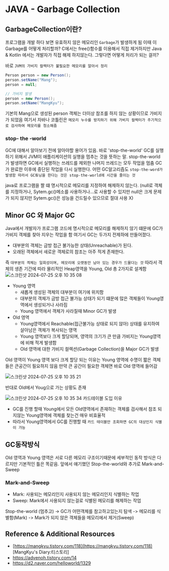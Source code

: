 # JAVA - Garbage Collection
## GarbageCollection이란?
프로그램을 개발 하다 보면 유효하지 않은 메모리인 `Garbage`가 발생하게 됨 이때 이 Garbage를 어떻게 처리할까? C에서는 free()함수를 이용해서 직접 제거하지만 Java & Kotlin 에서는 개발자가 직접 해제 하지않는다. 그렇다면 어떻게 처리가 되는 걸끼?

바로 `JVM의 가비지 컬렉터가 불필요한 메모리를 알아서 정리`

```java
Person person = new Person();
person.setName("Mang");
person = null;

// 가비지 발생
person = new Person();
person.setName("MangKyu");
```

기본의 Mang으로 생성된 person 객체는 더이상 참조를 하지 않는 상황이므로 가비지가 되었음 여기서 자바나 코틀린은 `메모리 누수를 방지하기 위해 가비지 컬렉터가 주기적으로 검사하여 메모리를 청소해줌`

### stop- the -world
GC에 대해서 알아보기 전에 알아야할 용어가 있음. 바로 'stop-the-world' GC를 실행하기 위해서 JVM이 애플리케이션의 실행을 멈추는 것을 뜻하는 말. stop-the-world가 발생하면 GC에서 실행하는 쓰레드를 제외한 나머지 쓰레드는 모두 작업을 멈춤 GC가 완료한 이후에 중단된 작업을 다시 실행한다. 어떤 GC알고리즘도 `stop-the-word가 발생함 따라서 GC튜닝을 한다는 것은 stop-the-world에 시간을 줄이는 것`

java로 프로그램을 짤 떄 명시적으로 메모리를 지정하여 해제하지 않는다. (null로 객체를 지정하거나, Sytem.gc()메소를 사용하거나...로 사용할 수 있지만 null은 크게 문제가 되지 않지만  Sytem.gc()은 성능을 건드릴수 있으므로 절대 사용 X)

## Minor GC 와 Major GC
Java에서 개발자가 프로그램 코드에 명시적으로 메모리를 해제하지 않기 떄문에 GC가 가비지 객체를 찾아 지우는 작업을 함 여기서 GC는 두가지 전제하에 만들어졌다.
- 대부분의 객체는 금방 접근 불가능한 상태(Unreachable)가 된다.
- 오래된 객체에서 새로운 객체로의 참조는 아주 적게 존재한다.

즉  `대부분의 겍체는 일회성이며, 메모리에 오랫동안 남아 있는 경우가 드물다는 것` 따라서 객체의 생존 기간에 따라 물리적인 Heap영역을 Young, Old 총 2가지로 설계함
![스크린샷 2024-07-25 오후 10 35 08](https://github.com/user-attachments/assets/1cba49e0-af8d-4b55-b686-cc045bc007e1)

- Young 영역
    - 새롭게 생성된 객체의 대부분이 여기에 위치함
    - 대부분의 객체가 금방 접근 불가능 상태가 되기 떄문에 많은 객체들이 Young영역에서 생성되거나 사라짐
    - Young 영역에서 객체가 사라질때 Minor GC가 발생
- Old 영역
    - Young영역에서 Reachable(접근불가능 상태로 되지 않아) 상태를 유지하여 살아남은 객체가 복사되는 영역
    - Young 영역보다 크게 할당되며, 영역의 크기가 큰 만큼 가비지는 Young영역에 비해 적게 발생함
    - Old 영역에 대한 가비지 컬렉션(Garbage Collection)을 Major GC가 발생

Old 영역이 Young 영역 보다 크게 할당 되는 이유는 Young 영역에 수명이 짧은 객체들은 큰공간이 필요하지 않음 만약 큰 공간이 필요한 객체면 바로 Old 영역에 들어감

![스크린샷 2024-07-25 오후 10 35 21](https://github.com/user-attachments/assets/5157d4c7-a185-4422-acf2-c2f5ba483620)

반대로 Old에서 Youg으로 가는 상황도 존재

![스크린샷 2024-07-25 오후 10 35 34](https://github.com/user-attachments/assets/0be26b15-a722-4d98-8a7a-df88449df334)
카드테이블 도입 이유
- GC를 진행 할때 Young에서 모든 Old영역에서 존재하는 객체를 검사해서 참조 되지않는 Young영역에 객체를 찾는건 매우 비효율적
- 따라서 Young영역에서 GC를 진행할 때 `카드 테이블만 조회하면 GC의 대상인지 식별이 가능`

## GC동작방식
Old 영역과 Young 영역은 서로 다른 메모리 구조이기때문에 세부적인 동작 방식은 다르지만 기본적인 틀은 똑같음. 앞에서 얘기했던 Stop-the-world와 추가로 Mark-and-Sweep

### Mark-and-Sweep
- Mark: 사용되는 메모리인지 사용되지 않는 메모리인지 식별하는 작업
- Sweep: Mark에서 사용되지 않는걸로 식별된 메모리를 해제하는 작업

Stop-the-world (멈추고) -> GC가 어떤객체를 참고하고있는지 탐색 -> 메모리를 식별함(Mark) -> Mark가 되지 않은 객체들을 메모리에서 제거(Sweep)



## Reference & Additional Resources
- [https://mangkyu.tistory.com/118](https://mangkyu.tistory.com/118) [MangKyu's Diary:티스토리]
- https://advenoh.tistory.com/14
- https://d2.naver.com/helloworld/1329